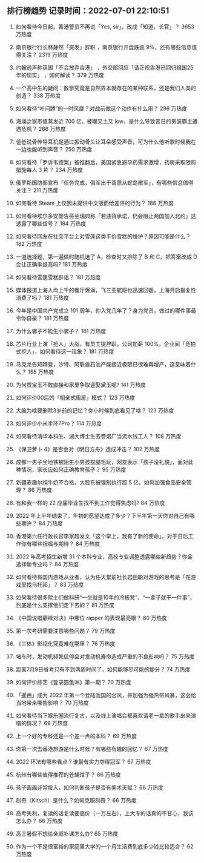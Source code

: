 
## 排行榜趋势 记录时间：2022-07-01 22:10:51
  
  1. 如何看待今日起，香港警员不再说「Yes, sir」，改成「知道，长官」？ 3653 万热度
    
  2. 南京银行行长林静然「突发」辞职 ，南京银行开盘跌逾 9%，还有哪些信息值得关注？ 2319 万热度
    
  3. 约翰逊声称英国「不会放弃香港」 ，外交部回应「请正视香港已回归祖国25年的现实」 ，如何解读？ 379 万热度
    
  4. 一个高中生的疑问：数学究竟是自然界本就存在的某种联系，还是我们人类的创造？ 338 万热度
    
  5. 如何看待“叶问蹲”的一时风靡？对战前做这个动作有什么用？ 298 万热度
    
  6. 海澜之家市值蒸发近 700 亿，被嘲又土又 low，是什么导致昔日的男装霸主遭遇危机？ 266 万热度
    
  7. 爸爸说骨传导耳机是通过振动骨头让耳朵感受声音，可为什么他听歌时候我在一边也能听到声音？ 250 万热度
    
  8. 如何看待「罗诉韦德案」被推翻后，美国紧急避孕药需求激增，药房采取限购措施每人 3 片？ 234 万热度
    
  9. 俄罗斯国防部宣布「任务完成，俄军出于善意从蛇岛撤军」，有哪些信息值得关注？ 211 万热度
    
  10. 如何看待 Steam 上仅因未提供中文版而给差评的行为？ 188 万热度
    
  11. 如何看待埃尔多安警告芬兰瑞典称「若违背承诺，仍会阻止两国加入北约」这透露了哪些信号？ 184 万热度
    
  12. 如何看待网友在社交平台上对雪莲这类平价雪糕的维护？原因可能是什么？ 182 万热度
    
  13. 一道选择题，第一遍做时随机选了 A，检查时又排除了 B 和 C，把答案改成 D 会让正确率提高吗? 181 万热度
    
  14. 如何看待雪莲雪糕辟谣？ 181 万热度
    
  15. 媒体报道上海人均上千的餐厅爆满，飞三亚航班也迅速回暖，上海开启报复性消费了吗？ 181 万热度
    
  16. 今年是中国共产党成立 101 周年，你入党几年了？身为党员，做过的哪件事最令你自豪？ 181 万热度
    
  17. 为什么骡子不能生小骡子？ 181 万热度
    
  18. 芯片行业上演「抢人」大战，有员工提辞职，公司加薪 100%，企业间「竞拍式挖人」，如何看待这一现象？ 181 万热度
    
  19. 马克龙告知拜登，沙特、阿联酋石油产能接近极限已很难再增产，这意味着什么？ 155 万热度
    
  20. 为何贾宝玉不敢直接和家里争取迎娶黛玉呢? 141 万热度
    
  21. 如何评价00后的「相亲式租房」模式？ 123 万热度
    
  22. 大脑为啥要删除3岁前的记忆？你小时候到底看见了啥？ 123 万热度
    
  23. 如何评价小米手环7Pro？ 114 万热度
    
  24. 如何看待清华本科生、湖大博士生去卷烟厂当流水线工人？ 108 万热度
    
  25. 《保卫萝卜 4》是否会对《明日方舟》造成冲击？ 102 万热度
    
  26. 成都一男子坐地铁被陌生小男孩拔腿毛玩，网友表示「孩子没礼貌」，面对此种情况，家长应如何正确教育孩子？ 95 万热度
    
  27. 新疆麦趣尔纯牛奶不合格，大股东被强制执行超 5 亿，如何加强食品安全管理？ 86 万热度
    
  28. 有和我一样的 22 应届毕业生找不到工作觉得焦虑吗? 84 万热度
    
  29. 2022 年上半年结束了，年初的愿望达成了多少？下半年第一天你对自己有哪些期许？ 84 万热度
    
  30. 香港第六任行政长官李家超发文「这个早上，我有了新的使命」，对于日后工作你有哪些祝福与期待？ 84 万热度
    
  31. 2022 年高考招生新增 31 个本科专业，高校专业调整透露哪些新趋势？你会选择新专业吗？ 84 万热度
    
  32. 如何看待有国内游戏从业者，认为任天堂前社长岩田聪对游戏的思考是「在游戏里找乌托邦」？ 83 万热度
    
  33. 如何看待很多院士们做科研“一坐就是10年的冷板凳”、“一辈子就干一件事”，到底是什么支撑他们走下去的？ 81 万热度
    
  34. 《中国说唱巅峰对决》中哪位 rapper 的表现最亮眼？ 80 万热度
    
  35. 第一次考研需要注意哪些问题？ 79 万热度
    
  36. 《三体》影视化究竟难在哪里？ 76 万热度
    
  37. 堵车时，发动机频繁启停会对发动机寿命造成严重的不良影响吗？ 75 万热度
    
  38. 距离7月9日省考只有不到两周时间了，如何能够尽可能的提分？ 74 万热度
    
  39. 如何评价综艺《登录圆鱼洲》第一期？ 70 万热度
    
  40. 「暹芭」成为 2022 年第一个登陆我国的台风，并加强为强热带风暴，这会给当地带来哪些影响？ 70 万热度
    
  41. 如何看待当下娱乐圈流行复古，以及线上演唱会都喜欢请老一辈的歌手出来演唱的情况？ 69 万热度
    
  42. 上一个好的专科还是一个差一点的本科？ 69 万热度
    
  43. 你第一次去香港旅游是什么时候？有哪些有趣的回忆？ 67 万热度
    
  44. 2022 环法有哪些看点？谁最有实力夺得冠军？ 67 万热度
    
  45. 杭州有哪些值得推荐的苍蝇馆子？ 66 万热度
    
  46. 孩子画画非常投入，如何判断孩子是否有美术天赋？ 66 万热度
    
  47. 刻奇（Kitsch）是什么？如何克服刻奇？ 66 万热度
    
  48. 高考失利，复读的话复读要高价（一万左右），上大专的话真的不甘心，我该怎么办？ 66 万热度
    
  49. 高三暑假不想给亲戚补课怎么办? 65 万热度
    
  50. 作为一个不是很富裕的家庭里大学的一个月生活费到底多少钱比较适合？ 62 万热度
    